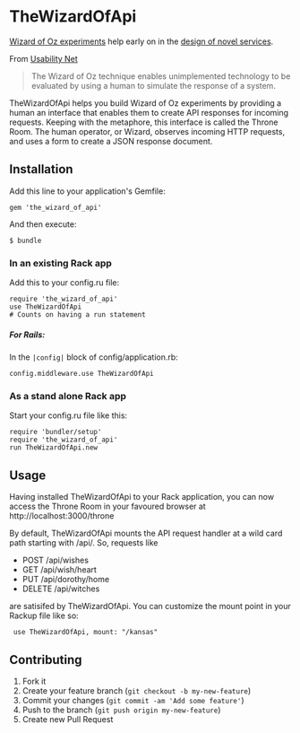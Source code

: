 TheWizardOfApi
===

[Wizard of Oz experiments](http://en.wikipedia.org/wiki/Wizard_of_Oz_experiment) help early on in the [design of novel services](http://www.deaneckles.com/blog/305_aardvarks-use-of-wizard-of-oz-prototyping-to-design-their-social-interfaces/).

From [Usability Net](http://www.usabilitynet.org/tools/wizard.htm)

> The Wizard of Oz technique enables unimplemented technology to be evaluated by using a human to simulate the response of a system.

TheWizardOfApi helps you build Wizard of Oz experiments by providing a human an interface that enables them to create API responses for incoming requests. Keeping with the metaphore, this interface is called the Throne Room. The human operator, or Wizard, observes incoming HTTP requests, and uses a form to create a JSON response document.

## Installation

Add this line to your application's Gemfile:

    gem 'the_wizard_of_api'

And then execute:

    $ bundle

### In an existing Rack app

Add this to your config.ru file:

    require 'the_wizard_of_api'
    use TheWizardOfApi
    # Counts on having a run statement

##### For Rails:

In the `|config|` block of config/application.rb:

    config.middleware.use TheWizardOfApi
    
### As a stand alone Rack app

Start your config.ru file like this:

    require 'bundler/setup'
    require 'the_wizard_of_api'
    run TheWizardOfApi.new

## Usage

Having installed TheWizardOfApi to your Rack application, you can now access the Throne Room in your favoured browser at http://localhost:3000/throne

By default, TheWizardOfApi mounts the API request handler at a wild card path starting with /api/. So, requests like

* POST /api/wishes
* GET /api/wish/heart
* PUT /api/dorothy/home
* DELETE /api/witches

are satisifed by TheWizardOfApi. You can customize the mount point in your Rackup file like so:

     use TheWizardOfApi, mount: "/kansas"

## Contributing

1. Fork it
2. Create your feature branch (`git checkout -b my-new-feature`)
3. Commit your changes (`git commit -am 'Add some feature'`)
4. Push to the branch (`git push origin my-new-feature`)
5. Create new Pull Request
